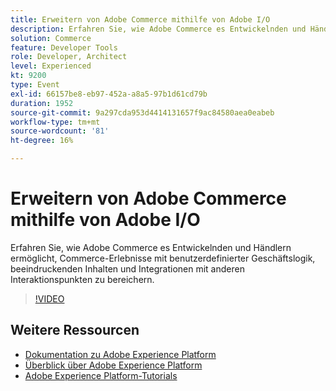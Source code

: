 ```yaml
---
title: Erweitern von Adobe Commerce mithilfe von Adobe I/O
description: Erfahren Sie, wie Adobe Commerce es Entwickelnden und Händlern ermöglicht, Commerce-Erlebnisse mit benutzerdefinierter Geschäftslogik, beeindruckenden Inhalten und Integrationen mit anderen Interaktionspunkten zu bereichern.
solution: Commerce
feature: Developer Tools
role: Developer, Architect
level: Experienced
kt: 9200
type: Event
exl-id: 66157be8-eb97-452a-a8a5-97b1d61cd79b
duration: 1952
source-git-commit: 9a297cda953d4414131657f9ac84580aea0eabeb
workflow-type: tm+mt
source-wordcount: '81'
ht-degree: 16%

---
```


# Erweitern von Adobe Commerce mithilfe von Adobe I/O

Erfahren Sie, wie Adobe Commerce es Entwickelnden und Händlern ermöglicht, Commerce-Erlebnisse mit benutzerdefinierter Geschäftslogik, beeindruckenden Inhalten und Integrationen mit anderen Interaktionspunkten zu bereichern.

>[!VIDEO](https://video.tv.adobe.com/v/337727/?quality=12&learn=on&hidetitle=true)

## Weitere Ressourcen

- [Dokumentation zu Adobe Experience Platform](https://experienceleague.adobe.com/docs/experience-platform.html?lang=de)
- [Überblick über Adobe Experience Platform](https://experienceleague.adobe.com/docs/experience-platform/landing/home.html?lang=de)
- [Adobe Experience Platform-Tutorials](https://experienceleague.adobe.com/docs/platform-learn/tutorials/overview.html?lang=de)
